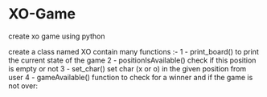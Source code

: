 # XO-Game
create xo game using python

create a class named XO contain many functions :-
1 - print_board() to print the current state of the game
2 - positionIsAvailable() check if this position is empty or not
3 - set_char() set char (x or o) in the given position from user
4 - gameAvailable() function to check for a winner and if the game is not over:
